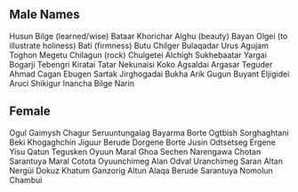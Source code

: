 ## Male Names
Husun
Bilge (learned/wise)
Bataar
Khorichar
Alghu (beauty)
Bayan Olgei (to illustrate holiness)
Bati (firmness)
Butu 
Chilger
Bulaqadar
Urus
Agujam
Toghon
Megetu
Chilagun (rock)
Chulgetei
Alchigh
Sukhebaatar
Yargai
Bogarji
Tebengri
Kiratai
Tatar
Nekunaisi
Koko
Agsaldai
Argasar
Teguder Ahmad
Cagan Ebugen
Sartak
Jirghogadai
Bukha
Arik
Gugun
Buyant
Eljigidei
Aruci
Shikigur
Inancha Bilge
Narin

## Female
Ogul Gaimysh
Chagur
Seruuntungalag
Bayarma
Borte
Ogtbish
Sorghaghtani Beki
Khogaghchin
Jiguur
Berude
Dorgene
Borte Jusin
Odtsetseg
Ergene
Yisu Qatun
Tegusken
Oyuun
Maral
Ghoa
Sechen
Narengawa
Chotan
Sarantuya
Maral
Cotota
Oyuunchimeg
Alan
Odval
Uranchimeg
Saran
Altan
Nergüi
Dokuz Khatum
Ganzorig
Altun
Alaqa
Berude
Sarantuya
Nomolun
Chambui


